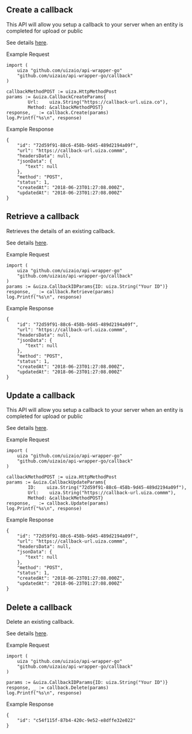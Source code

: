 ## Create a callback
This API will allow you setup a callback to your server when an entity is completed for upload or public

See details [here](https://docs.uiza.io/#create-a-callback).

Example Request

```golang
import (
    uiza "github.com/uizaio/api-wrapper-go"
    "github.com/uizaio/api-wrapper-go/callback"
)

callbackMethodPOST := uiza.HttpMethodPost
params := &uiza.CallbackCreateParams{
        Url:    uiza.String("https://callback-url.uiza.co"),
        Method: &callbackMethodPOST}
response, _ := callback.Create(params)
log.Printf("%s\n", response)
```

Example Response

```golang
{
    "id": "72d59f91-88c6-458b-9d45-489d2194a09f",
    "url": "https://callback-url.uiza.commm",
    "headersData": null,
    "jsonData": {
       "text": null
    },
    "method": "POST",
    "status": 1,
    "createdAt": "2018-06-23T01:27:08.000Z",
    "updatedAt": "2018-06-23T01:27:08.000Z"
}
```
## Retrieve a callback
Retrieves the details of an existing callback.

See details [here](https://docs.uiza.io/#retrieve-a-callback).

Example Request

```golang
import (
    uiza "github.com/uizaio/api-wrapper-go"
    "github.com/uizaio/api-wrapper-go/callback"
)
params := &uiza.CallbackIDParams{ID: uiza.String("Your ID")}
response, _ := callback.Retrieve(params)
log.Printf("%s\n", response)
```

Example Response

```golang
{
    "id": "72d59f91-88c6-458b-9d45-489d2194a09f",
    "url": "https://callback-url.uiza.commm",
    "headersData": null,
    "jsonData": {
       "text": null
    },
    "method": "POST",
    "status": 1,
    "createdAt": "2018-06-23T01:27:08.000Z",
    "updatedAt": "2018-06-23T01:27:08.000Z"
}
```
## Update a callback
This API will allow you setup a callback to your server when an entity is completed for upload or public

See details [here](https://docs.uiza.io/#update-a-callback).

Example Request

```golang
import (
    uiza "github.com/uizaio/api-wrapper-go"
    "github.com/uizaio/api-wrapper-go/callback"
)

callbackMethodPOST := uiza.HttpMethodPost
params := &uiza.CallbackUpdateParams{
		ID:    uiza.String("72d59f91-88c6-458b-9d45-489d2194a09f"),
		Url:    uiza.String("https://callback-url.uiza.commm"),
		Method: &callbackMethodPOST}
response, _ := callback.Update(params)
log.Printf("%s\n", response)
```

Example Response

```golang
{
    "id": "72d59f91-88c6-458b-9d45-489d2194a09f",
    "url": "https://callback-url.uiza.commm",
    "headersData": null,
    "jsonData": {
       "text": null
    },
    "method": "POST",
    "status": 1,
    "createdAt": "2018-06-23T01:27:08.000Z",
    "updatedAt": "2018-06-23T01:27:08.000Z"
}
```
## Delete a callback
Delete an existing callback.

See details [here](https://docs.uiza.io/#delete-a-callback).

Example Request

```golang
import (
    uiza "github.com/uizaio/api-wrapper-go"
    "github.com/uizaio/api-wrapper-go/callback"
)

params := &uiza.CallbackIDParams{ID: uiza.String("Your ID")}
response, _ := callback.Delete(params)
log.Printf("%s\n", response)
```
Example Response
```golang
{
    "id": "c54f115f-87b4-420c-9e52-e8dffe32e022"
}
```